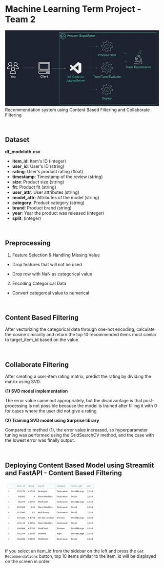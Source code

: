 # Machine Learning Term Project - Team 2
![img.png](image/architecture.png)
<br>
Recommendation system using Content Based Filtering and Collaborate Filtering

<br>

## Dataset

**df_modcloth.csv**

- **item_id**: Item's ID (integer)
- **user_id**: User's ID (string)
- **rating**: User's product rating (float)
- **timestamp**: Timestamp of the review (string)
- **size**: Product size (string)
- **fit**: Product fit (string)
- **user_attr**: User attributes (string)
- **model_attr**: Attributes of the model (string)
- **category**: Product category (string)
- **brand**: Product brand (string)
- **year**: Year the product was released (integer)
- **split**: (integer)

<br>

## Preprocessing

1. Feature Selection & Handling Missing Value
  
  - Drop features that will not be used
    
  - Drop row with NaN as categorical value
    
2. Encoding Categorical Data
  
  - Convert categorcal value to numerical
    

<br>

## Content Based Filtering

After vectorizing the categorical data through one-hot encoding, calculate the cosine similarity and return the top 10 recommended items most similar to target_item_id based on the value.

<br>

## Collaborate Filtering

After creating a user-item rating matrix, predict the rating by dividing the matrix using SVD.

**(1) SVD model implementation**

The error value came out appropriately, but the disadvantage is that post-processing is not possible because the model is trained after filling it with 0 for cases where the user did not give a rating.

**(2) Training SVD model using Surprise library**

Compared to method (1), the error value increased, so hyperparameter tuning was performed using the GridSearchCV method, and the case with the lowest error was finally output.

<br>

## Deploying Content Based Model using Streamlit and FastAPI - Content Based Filtering

<img src="image/deploy.png" width="300" height="200"/>

If you select an item_id from the sidebar on the left and press the `Get Recommendations` button, top 10 items similar to the item_id will be displayed on the screen in order.
